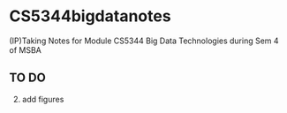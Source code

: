 # CS5344bigdatanotes
(IP)Taking Notes for Module CS5344 Big Data Technologies during Sem 4 of MSBA

## TO DO
2. add figures